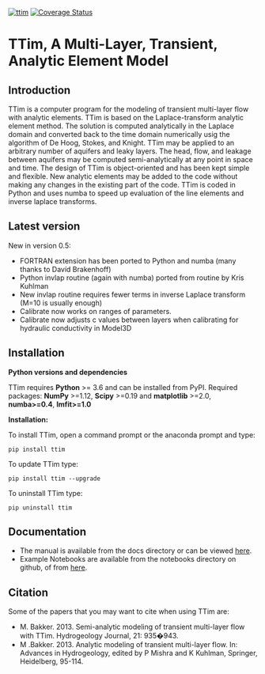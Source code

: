 [![ttim](https://github.com/mbakker7/ttim/actions/workflows/ci.yml/badge.svg?branch=master)](https://github.com/mbakker7/ttim/actions/workflows/ci.yml)
[![Coverage Status](https://coveralls.io/repos/github/mbakker7/ttim/badge.svg?branch=master)](https://coveralls.io/github/mbakker7/ttim?branch=master)

# TTim, A Multi-Layer, Transient, Analytic Element Model

## Introduction

TTim is a computer program for the modeling of transient multi-layer flow with analytic elements.
TTim is based on the Laplace-transform analytic element method. The solution is computed analytically
in the Laplace domain and converted back to the time domain numerically usig the algorithm of De Hoog, Stokes, and Knight.
TTim may be applied to an arbitrary number of aquifers and leaky layers.
The head, flow, and leakage between aquifers may be computed semi-analytically at any point in space and time.
The design of TTim is object-oriented and has been kept simple and flexible.
New analytic elements may be added to the code without making any changes in the existing part of the code.
TTim is coded in Python and uses numba to speed up evaluation of the line elements and inverse laplace transforms.

## Latest version
New in version 0.5:
* FORTRAN extension has been ported to Python and numba (many thanks to Davíd Brakenhoff)
* Python invlap routine (again with numba) ported from routine by Kris Kuhlman
* New invlap routine requires fewer terms in inverse Laplace transform (M=10 is usually enough)
* Calibrate now works on ranges of parameters.
* Calibrate now adjusts c values between layers when calibrating for hydraulic conductivity in Model3D

## Installation

**Python versions and dependencies**

TTim requires **Python** >= 3.6 and can be installed from PyPI.
Required packages: **NumPy** >=1.12, **Scipy** >=0.19 and **matplotlib** >=2.0, **numba>=0.4**, **lmfit>=1.0**

**Installation:**

To install TTim, open a command prompt or the anaconda prompt and type:

    pip install ttim

To update TTim type:

    pip install ttim --upgrade

To uninstall TTim type:

    pip uninstall ttim
    
## Documentation

* The manual is available from the docs directory or can be viewed [here](http://mbakker7.github.io/ttim/docs/builddocs/html/index.html).
* Example Notebooks are available from the notebooks directory on github, of from [here](https://github.com/mbakker7/ttim/tree/master/notebooks).

## Citation

Some of the papers that you may want to cite when using TTim are:

* M. Bakker. 2013. Semi-analytic modeling of transient multi-layer flow with TTim. Hydrogeology Journal, 21: 935�943.
* M .Bakker. 2013. Analytic modeling of transient multi-layer flow. In: Advances in Hydrogeology, edited by P Mishra and K Kuhlman, Springer, Heidelberg, 95-114.

